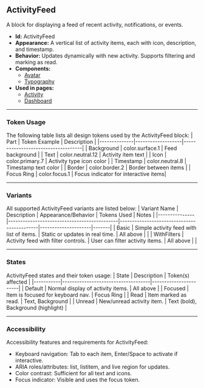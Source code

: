 ## ActivityFeed
A block for displaying a feed of recent activity, notifications, or events.
- **Id:** ActivityFeed
- **Appearance:** A vertical list of activity items, each with icon, description, and timestamp.
- **Behavior:** Updates dynamically with new activity. Supports filtering and marking as read.
- **Components:**
  - [Avatar](../components/Avatar.md)
  - [Typography](../components/Typography.md)
- **Used in pages:**
  - [Activity](../pages/Activity.md)
  - [Dashboard](../pages/Dashboard.md)

---

### Token Usage
The following table lists all design tokens used by the ActivityFeed block:
| Part         | Token Example      | Description                        |
|--------------|-------------------|------------------------------------|
| Background   | color.surface.1   | Feed background                    |
| Text         | color.neutral.12  | Activity item text                 |
| Icon         | color.primary.7   | Activity type icon color           |
| Timestamp    | color.neutral.8   | Timestamp text color               |
| Border       | color.border.2    | Border between items               |
| Focus Ring   | color.focus.1     | Focus indicator for interactive items|

---

### Variants
All supported ActivityFeed variants are listed below:
| Variant Name   | Description                                 | Appearance/Behavior                        | Tokens Used         | Notes |
|---------------|---------------------------------------------|--------------------------------------------|---------------------|-------|
| Basic         | Simple activity feed with list of items.     | Static or updates in real time.            | All above           |       |
| WithFilters   | Activity feed with filter controls.          | User can filter activity items.            | All above           |       |

---

### States
ActivityFeed states and their token usage:
| State     | Description                        | Token(s) affected      |
|-----------|------------------------------------|-----------------------|
| Default   | Normal display of activity items.  | All above             |
| Focused   | Item is focused for keyboard nav.  | Focus Ring            |
| Read      | Item marked as read.               | Text, Background      |
| Unread    | New/unread activity item.          | Text (bold), Background (highlight) |

---

### Accessibility
Accessibility features and requirements for ActivityFeed:
- Keyboard navigation: Tab to each item, Enter/Space to activate if interactive.
- ARIA roles/attributes: list, listitem, and live region for updates.
- Color contrast: Sufficient for all text and icons.
- Focus indicator: Visible and uses the focus token.

